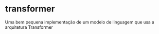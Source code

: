 # transformer
Uma bem pequena implementação de um modelo de linguagem que usa a arquitetura Transformer
